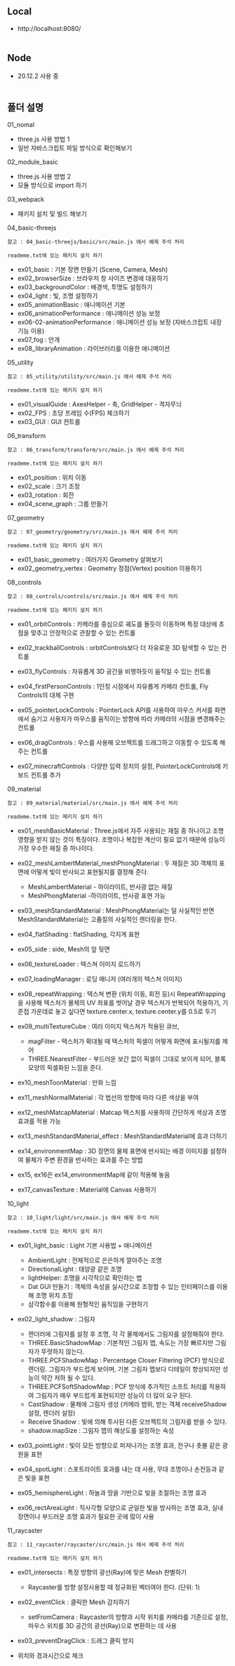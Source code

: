 ## Local

- http://localhost:8080/
  <br/><br/>

## Node

- 20.12.2 사용 중
  <br/><br/>

## 폴더 설명

01_nomal

- three.js 사용 방법 1
- 일반 자바스크립트 파일 방식으로 확인해보기

02_module_basic

- three.js 사용 방법 2
- 모듈 방식으로 import 하기

03_webpack

- 패키지 설치 및 빌드 해보기

04_basic-threejs

    참고 : 04_basic-threejs/basic/src/main.js 에서 예제 주석 처리

    reademe.txt에 있는 패키지 설치 하기

- ex01_basic : 기본 장면 만들기 (Scene, Camera, Mesh)
- ex02_browserSize : 브라우저 창 사이즈 변경에 대응하기
- ex03_backgroundColor : 배경색, 투명도 설정하기
- ex04_light : 빛, 조명 설정하기
- ex05_animationBasic : 애니메이션 기본
- ex06_animationPerformance : 애니메이션 성능 보정
- ex06-02-animationPerformance : 애니메이션 성능 보정 (자바스크립트 내장 기능 이용)
- ex07_fog : 안개
- ex08_libraryAnimation : 라이브러리를 이용한 애니메이션

05_utility

    참고 : 05_utility/utility/src/main.js 에서 예제 주석 처리

    reademe.txt에 있는 패키지 설치 하기

- ex01_visualGuide : AxesHelper - 축, GridHelper - 격자무늬
- ex02_FPS : 초당 프레임 수(FPS) 체크하기
- ex03_GUI : GUI 컨트롤

06_transform

    참고 : 06_transform/transform/src/main.js 에서 예제 주석 처리

    reademe.txt에 있는 패키지 설치 하기

- ex01_position : 위치 이동
- ex02_scale : 크기 조정
- ex03_rotation : 회전
- ex04_scene_graph : 그룹 만들기

07_geometry

    참고 : 07_geometry/geometry/src/main.js 에서 예제 주석 처리

    reademe.txt에 있는 패키지 설치 하기

- ex01_basic_geometry : 여러가지 Geometry 살펴보기
- ex02_geometry_vertex : Geometry 정점(Vertex) position 이용하기

08_controls

    참고 : 08_controls/controls/src/main.js 에서 예제 주석 처리

    reademe.txt에 있는 패키지 설치 하기

- ex01_orbitControls : 카메라를 중심으로 궤도를 돌듯이 이동하며 특정 대상에 초점을 맞추고 안정적으로 관찰할 수 있는 컨트롤

- ex02_trackballControls : orbitControls보다 더 자유로운 3D 탐색할 수 있는 컨트롤

- ex03_flyControls : 자유롭게 3D 공간을 비행하듯이 움직일 수 있는 컨트롤

- ex04_firstPersonControls : 1인칭 시점에서 자유롭게 카메라 컨트롤, Fly Controls의 대체 구현

- ex05_pointerLockControls : PointerLock API를 사용하여 마우스 커서를 화면에서 숨기고 사용자가 마우스를 움직이는 방향에 따라 카메라의 시점을 변경해주는 컨트롤

- ex06_dragControls : 우스를 사용해 오브젝트를 드래그하고 이동할 수 있도록 해주는 컨트롤

- ex07_minecraftControls : 다양한 입력 장치의 설정, PointerLockControls에 키보드 컨트롤 추가

09_material

    참고 : 09_material/material/src/main.js 에서 예제 주석 처리

    reademe.txt에 있는 패키지 설치 하기

- ex01_meshBasicMaterial : Three.js에서 자주 사용되는 재질 중 하나이고 조명 영향을 받지 않는 것이 특징이다. 조명이나 복잡한 계산이 필요 없기 때문에 성능이 가장 우수한 재질 중 하나이다.

- ex02_meshLambertMaterial_meshPhongMaterial : 두 재질은 3D 객체의 표면에 어떻게 빛이 반사되고 표현될지를 결정해 준다.

  - MeshLambertMaterial - 하이라이트, 반사광 없는 재질
  - MeshPhongMaterial -하이라이트, 반사광 표현 가능

- ex03_meshStandardMaterial : MeshPhongMaterial는 덜 사실적인 반면 MeshStandardMaterial는 고품질의 사실적인 렌더링을 한다.

- ex04_flatShading : flatShading, 각지게 표현

- ex05_side : side, Mesh의 앞 뒷면

- ex06_textureLoader : 텍스쳐 이미지 로드하기

- ex07_loadingManager : 로딩 매니저 (여러개의 텍스쳐 이미지)

- ex08_repeatWrapping : 텍스쳐 변환 (위치 이동, 회전 등)시 RepeatWrapping을 사용해 텍스처가 물체의 UV 좌표를 벗어날 경우 텍스처가 반복되어 적용하기, 기준접 가운데로 놓고 싶다면 texture.center.x, texture.center.y를 0.5로 두기

- ex09_multiTextureCube : 여러 이미지 텍스쳐가 적용된 큐브,

  - magFilter - 텍스처가 확대될 때 텍스처의 픽셀이 어떻게 화면에 표시될지를 제어
  - THREE.NearestFilter - 부드러운 보간 없이 픽셀이 그대로 보이게 되어, 블록 모양의 픽셀화된 느낌을 준다.

- ex10_meshToonMaterial : 만화 느낌

- ex11_meshNormalMaterial : 각 법선의 방향에 따라 다른 색상을 부여

- ex12_meshMatcapMaterial : Matcap 텍스처를 사용하여 간단하게 색상과 조명 효과를 적용 가능

- ex13_meshStandardMaterial_effect : MeshStandardMaterial에 효과 더하기

- ex14_environmentMap : 3D 장면의 물체 표면에 반사되는 배경 이미지를 설정하여 물체가 주변 환경을 반사하는 효과를 주는 방법

- ex15, ex16은 ex14_environmentMap에 같이 적용해 놓음

- ex17_canvasTexture : Material에 Canvas 사용하기

10_light

    참고 : 10_light/light/src/main.js 에서 예제 주석 처리

    reademe.txt에 있는 패키지 설치 하기

- ex01_light_basic : Light 기본 사용법 + 애니메이션

  - AmbientLight : 전체적으로 은은하게 깔아주는 조명
  - DirectionalLight : 태양광 같은 조명
  - lightHelper: 조명을 시각적으로 확인하는 법
  - Dat GUI 만들기 : 객체의 속성을 실시간으로 조정할 수 있는 인터페이스를 이용해 조명 위치 조정
  - 삼각함수를 이용해 원형적인 움직임을 구현하기

- ex02_light_shadow : 그림자

  - 렌더러에 그림자를 설정 후 조명, 각 각 물체에서도 그림자를 설정해줘야 한다.
  - THREE.BasicShadowMap : 기본적인 그림자 맵, 속도는 가장 빠르지만 그림자가 뚜렷하지 않는다.
  - THREE.PCFShadowMap : Percentage Closer Filtering (PCF) 방식으로 렌더링. 그림자가 부드럽게 보이며, 기본 그림자 맵보다 디테일이 향상되지만 성능이 약간 저하 될 수 있다.
  - THREE.PCFSoftShadowMap : PCF 방식에 추가적인 소프트 처리를 적용하여 그림자가 매우 부드럽게 표현되지만 성능이 더 많이 요구 된다.
  - CastShadow : 물체에 그림자 생성 (카메라 범위, 받는 객체 receiveShadow 설정, 렌더러 설정)
  - Receive Shadow : 빛에 의해 투사된 다른 오브젝트의 그림자를 받을 수 있다.
  - shadow.mapSize : 그림자 맵의 해상도를 설정하는 속성

- ex03_pointLight : 빛이 모든 방향으로 퍼져나가는 조명 효과, 전구나 촛불 같은 광원을 표현

- ex04_spotLight : 스포트라이트 효과를 내는 데 사용, 무대 조명이나 손전등과 같은 빛을 표현

- ex05_hemisphereLight : 하늘과 땅을 기반으로 빛을 조절하는 조명 효과

- ex06_rectAreaLight : 직사각형 모양으로 균일한 빛을 방사하는 조명 효과, 실내 장면이나 부드러운 조명 효과가 필요한 곳에 많이 사용

11_raycaster

    참고 : 11_raycaster/raycaster/src/main.js 에서 예제 주석 처리

    reademe.txt에 있는 패키지 설치 하기

- ex01_intersects : 특정 방향의 광선(Ray)에 맞은 Mesh 판별하기

  - Raycaster를 방향 설정사용할 때 정규화된 벡터여야 한다. (단위: 1)

- ex02_eventClick : 클릭한 Mesh 감지하기

  - setFromCamera : Raycaster의 방향과 시작 위치를 카메라를 기준으로 설정, 마우스 위치를 3D 공간의 광선(Ray)으로 변환하는 데 사용

- ex03_preventDragClick : 드래그 클릭 방지
- 위치와 경과시간으로 체크

